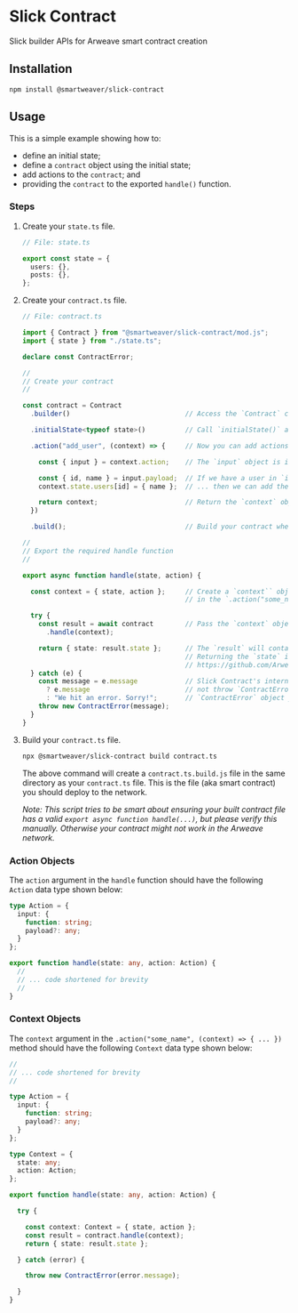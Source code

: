 # Slick Contract

Slick builder APIs for Arweave smart contract creation

## Installation

```text
npm install @smartweaver/slick-contract
```

## Usage

This is a simple example showing how to:

- define an initial state;
- define a `contract` object using the initial state;
- add actions to the `contract`; and
- providing the `contract` to the exported `handle()` function.

### Steps

1. Create your `state.ts` file.

    ```ts
    // File: state.ts

    export const state = {
      users: {},
      posts: {},
    };
    ```

1. Create your `contract.ts` file.

    ```ts
    // File: contract.ts

    import { Contract } from "@smartweaver/slick-contract/mod.js";
    import { state } from "./state.ts";

    declare const ContractError;

    //
    // Create your contract
    //

    const contract = Contract
      .builder()                             // Access the `Contract` class' builder

      .initialState<typeof state>()          // Call `initialState()` and (optionally) pass your state's typing

      .action("add_user", (context) => {     // Now you can add actions to modify the state

        const { input } = context.action;    // The `input` object is in the `context.action` field

        const { id, name } = input.payload;  // If we have a user in `input.payload` ...
        context.state.users[id] = { name };  // ... then we can add the user to the state

        return context;                      // Return the `context` object to "end" the action
      })

      .build();                              // Build your contract when you are done (this returns a `.handle()` method)

    //
    // Export the required handle function
    //

    export async function handle(state, action) {

      const context = { state, action };     // Create a `context`` object. This becomes the `context` param
                                             // in the `.action("some_name", (context) => { ... })` methods.

      try {
        const result = await contract        // Pass the `context` object to your contract to get a `result`
          .handle(context);

        return { state: result.state };      // The `result` will contain the `state` object that you return.
                                             // Returning the `state` is required. See the following:
                                             // https://github.com/ArweaveTeam/SmartWeave/blob/master/CONTRACT-GUIDE.md#contract-format-and-interface
      } catch (e) {
        const message = e.message            // Slick Contract's internals only throw `Error` objects. They
          ? e.message                        // not throw `ContractError` objects. You have to throw the
          : "We hit an error. Sorry!";       // `ContractError` object yourself like how it is shown here.
        throw new ContractError(message);
      }
    }
    ```

1. Build your `contract.ts` file.

    ```bash
    npx @smartweaver/slick-contract build contract.ts
    ```

    The above command will create a `contract.ts.build.js` file in the same directory as your `contract.ts` file. This is the file (aka smart contract) you should deploy to the network.

    _Note: This script tries to be smart about ensuring your built contract file has a valid `export async function handle(...)`, but please verify this manually. Otherwise your contract might not work in the Arweave network._

### Action Objects

The `action` argument in the `handle` function should have the following `Action` data type shown below:

```ts
type Action = {
  input: {
    function: string;
    payload?: any;
  }
};

export function handle(state: any, action: Action) {
  //
  // ... code shortened for brevity
  //
}
```

### Context Objects

The `context` argument in the `.action("some_name", (context) => { ... })` method should have the following `Context` data type shown below:

```ts
//
// ... code shortened for brevity
//

type Action = {
  input: {
    function: string;
    payload?: any;
  }
};

type Context = {
  state: any;
  action: Action;
};

export function handle(state: any, action: Action) {

  try {

    const context: Context = { state, action };
    const result = contract.handle(context);
    return { state: result.state };

  } catch (error) {

    throw new ContractError(error.message);

  }
}
```
